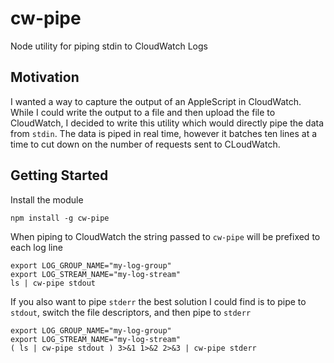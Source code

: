 # cw-pipe
Node utility for piping stdin to CloudWatch Logs

## Motivation
I wanted a way to capture the output of an AppleScript in CloudWatch. While I could write the output to a file and then upload the file to CloudWatch, I decided to write this utility which would directly pipe the data from `stdin`. The data is piped in real time, however it batches ten lines at a time to cut down on the number of requests sent to CLoudWatch.

## Getting Started
Install the module
```
npm install -g cw-pipe
```
When piping to CloudWatch the string passed to `cw-pipe` will be prefixed to each log line
```
export LOG_GROUP_NAME="my-log-group"
export LOG_STREAM_NAME="my-log-stream"
ls | cw-pipe stdout
```
If you also want to pipe `stderr` the best solution I could find is to pipe to `stdout`, switch the file descriptors, and then pipe to `stderr`
```
export LOG_GROUP_NAME="my-log-group"
export LOG_STREAM_NAME="my-log-stream"
( ls | cw-pipe stdout ) 3>&1 1>&2 2>&3 | cw-pipe stderr
```

